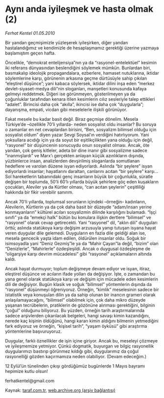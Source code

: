 # Aynı anda iyileşmek ve hasta olmak (2)

*Ferhat Kentel  01.05.2010*

<div class="yazi"><p>Bir yandan geçmişimizle yüzleşerek iyileşirken, diğer yandan hastalandığımız ve kendimizle de hesaplaşmamız gerektiği üzerine yazmaya başlamıştım geçen hafta.</p>
<p>Öncelikle, “demokrat entelijensiya”nın ya da “rasyonel-entelektüel” kesimin iki referans dünyasından beslendiğini söylemek mümkün. Bunlardan biri, basmakalıp ideolojik propagandalara, ezberlere, hamaset nutuklarına, iktidar söylemlerine karşı, görünenin arkasına geçme dürtüsüyle sahip çıkılan “eleştirel düşünce”; yani kabaca söylersek, iktidar dilini inşa eden “merkez devlet-siyaset-medya dili”nin sloganları, manşetleri konusunda kafaya gelmeyi reddetmek. Diğeri ise görünmeyen, gösterilmeyen ya da çoğunluklar tarafından kenara itilen kesimlerin cılız sesleriyle talep ettikleri “adalet”. Birincisi daha çok “akılla”, ikincisi ise daha çok “duygularla”; dayanışma, empati, vicdan gibi meselelerle ilişkili görünüyor.</p>
<p>Fakat mesele bu kadar basit değil. Biraz geçmişe dönelim. Mesela Türkiye’de –özellikle 70’li yıllarda- neden sosyalist oldu insanlar? Bu soruya o zamanlar en net cevaplardan birisini, “Ben, sosyalizm bilimsel olduğu için sosyalist oldum” diyen yazar Sevgi Soysal’ın verdiğini hatırlıyorum. Yani yoksullara acıdığı için ya da soyut bir eşitlikçilikten yana olduğu için değil, “rasyonel” bir düşüncenin sonucuydu onun sosyalist olması. Ancak, öte yandan, çok geniş kitleler, adeta bir dine inanır gibi sosyalizme sadece “inanmışlardı” ve Marx’ı gerçekten anlayan küçük azınlıkların dışında, yüzbinlerce insan, analizlerden devşirilmiş sloganlarda somutlanan hedeflere ve varolan düzene isyan ediyorlardı. Aslında “bir şeylere” isyan ediyorlardı insanlar; hayatlarını daraltan, canlarını acıtan “bir şeylere” karşı... Sol hareketlerin tabanındaki genç insanların büyük bir çoğunlukla, süratle değişen bir toplumda, 50’li 60’lı yıllarda büyük şehirlere göç eden kuşakların çocukları, Aleviler ya da Kürtler olması, “can acıtan şeylerin” çeşitliliği hakkında bir fikir verebilir sanırım.</p>
<p>Ancak 70’li yıllarda, toplumsal sorunların içindeki –örneğin- kadınların, Alevilerin, Kürtlerin ya da çok daha basit bir düzeyde “adam/insan yerine konmayanların” kültürel acıları sosyalizmin dilinde karşılığını bulamadı. “İşçi sınıfı” ya da “emekçi halk” bütün bu konulara ilişkin dertlere “bilimsel” ve “rasyonel” olarak cevap getirecekti. Yani “rasyonel” dil, “aklın dili” duyguları örttü; aslında statükoya karşı değişim arzusuyla yanıp tutuşan isyana hayat veren duygular dile gelemedi. Duyguların en fazla dile geldiği alan ise, mesela gencecik yaşta idam edilen, öldürülen insanlar oldu. Soğuk bir isimsoyadla yani “Deniz Gezmiş”le ya da “Mahir Çayan”la değil, “bizim” olan “Denizlerle”, “Mahirlerle” özdeşleşildi. Ancak o duygusal özdeşleşme de “oligarşiye karşı devrim mücadelesi” gibi “rasyonel” açıklamaların altında kaldı.</p>
<p>Ancak hayat durmuyor; toplum değişmeye devam ediyor ve isyan, itiraz, eleştirel düşünce ve acıların ifade yolları da değişiyor. İşte, o zamandan bu yana genel olarak statükoya karşı ve değişim için mücadele eden kesimlerin dili de değişiyor. Bugün klasik ve soğuk “bilimsel” yöntemlerin dışında da “rasyonel” düşünmeyi öğreniyoruz. Örneğin, “kimlik” meselesinin sadece bir istatistik veya konuşulan dilin ya da sahip olunan bir inancın grameri olarak anlaşılamayacağını, “bilimsel” olabilmek için, çok daha mikro düzeyde yaşanan tecrübelerin, pratiklerin de gözönüne alınması gerektiğini, bilginin “çoğul” olduğunu biliyoruz. Bu yüzden, örneğin tarih araştırmalarında sadece arşivlerden çıkarılacak belgeleri, hangi savaşı kimin kazandığını, nerede kaç kişinin öldüğünü, hangi kararı kimin aldığını bilmenin yetmediğini fark ediyoruz ve örneğin, “kişisel tarih”, “yaşam öyküsü” gibi araştırma yöntemlerine başvuruyoruz.</p>
<p>Duygular, farklı öznellikler de işin içine giriyor. Ancak bu, meseleyi çözmeye ve iyileşmemize yetmiyor. Çünkü dogmatik, buyurgan ve bilgiç rasyonellik duygularımızı bastırıp görünmez kıldığı gibi, duygularımız da çoğul rasyonelliği gözden kaçırmamıza neden olabiliyor. (Devam edeceğim.)</p>
<p>12 Eylül’ün tünelinden çıkışı gördüğümüz bugünlerde 1 Mayıs bayramı hepimize kutlu olsun!</p>
<p>ferhatkentel@gmail.com</p></div>

Kaynak: [taraf.com.tr](http://www.taraf.com.tr:80/ferhat-kentel/makale-ayni-anda-iyilesmek-ve-hasta-olmak-2.htm), [web.archive.org (arşiv bağlantısı)](http://web.archive.org/web/20100504054015/http://www.taraf.com.tr:80/ferhat-kentel/makale-ayni-anda-iyilesmek-ve-hasta-olmak-2.htm)
